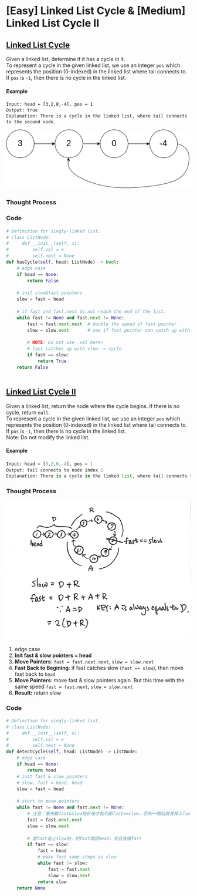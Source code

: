 # \[Easy\] Linked List Cycle & \[Medium\] Linked List Cycle II

## [Linked List Cycle](https://leetcode.com/problems/linked-list-cycle/)

Given a linked list, determine if it has a cycle in it.  
To represent a cycle in the given linked list, we use an integer `pos` which represents the position \(0-indexed\) in the linked list where tail connects to. If `pos` is `-1`, then there is no cycle in the linked list.

#### Example

```text
Input: head = [3,2,0,-4], pos = 1
Output: true
Explanation: There is a cycle in the linked list, where tail connects to the second node.
```

![](../../.gitbook/assets/circularlinkedlist.png)

### Thought Process

### Code

```python
# Definition for singly-linked list.
# class ListNode:
#     def __init__(self, x):
#         self.val = x
#         self.next = None
def hasCycle(self, head: ListNode) -> bool:
    # edge case
    if head == None:
        return False

    # init slow&fast pointers
    slow = fast = head
    
    # if fast and fast.next do not reach the end of the list.
    while fast != None and fast.next != None:
        fast = fast.next.next  # double the speed of fast pointer 
        slow = slow.next       # see if fast pointer can catch up with slow
        
        # NOTE: Do not use .val here!
        # fast catches up with slow -> cycle
        if fast == slow:
            return True
    return False
        
```

## [Linked List Cycle II](https://leetcode.com/problems/linked-list-cycle-ii/)

Given a linked list, return the node where the cycle begins. If there is no cycle, return `null`.  
To represent a cycle in the given linked list, we use an integer `pos` which represents the position \(0-indexed\) in the linked list where tail connects to. If `pos` is `-1`, then there is no cycle in the linked list.  
Note: Do not modify the linked list.

#### Example

```python
Input: head = [3,2,0,-4], pos = 1
Output: tail connects to node index 1
Explanation: There is a cycle in the linked list, where tail connects to the second node.
```

### Thought Process

![](../../.gitbook/assets/linkedlistcycle2.jpg)

1. edge case
2. **Init fast & slow pointers = head**
3. **Move Pointers**: `fast = fast.next.next`, `slow = slow.next`
4. **Fast Back to Begining**: if fast catches slow \(`fast == slow`\), then move fast back to `head`
5. **Move Pointers**: move fast & slow pointers again. But this time with the same speed `fast = fast.next`, `slow = slow.next`
6. **Result:** return slow

### Code

```python
# Definition for singly-linked list.
# class ListNode:
#     def __init__(self, x):
#         self.val = x
#         self.next = None
def detectCycle(self, head: ListNode) -> ListNode:
    # edge case
    if head == None:
        return head
    # init fast & slow pointers
    # slow, fast = head, head
    slow = fast = head 

    # start to move pointers
    while fast != None and fast.next != None:
        # 注意：要先動fast&slow指針後才能判斷fast==slow，否則一開始就會掉入fast==slow
        fast = fast.next.next
        slow = slow.next

        # 當fast追上slow時，把fast調回head，並且放慢fast
        if fast == slow:
            fast = head
            # make fast same steps as slow
            while fast != slow:
                fast = fast.next
                slow = slow.next
            return slow
    return None  
```

